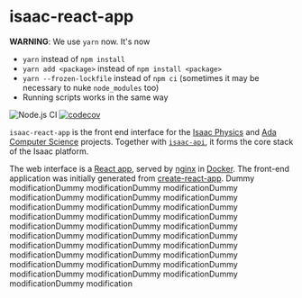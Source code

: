 # isaac-react-app

**WARNING**: We use `yarn` now. It's now

- `yarn` instead of `npm install`
- `yarn add <package>` instead of `npm install <package>`
- `yarn --frozen-lockfile` instead of `npm ci` (sometimes it may be necessary to nuke `node_modules` too)
- Running scripts works in the same way

![Node.js CI](https://github.com/isaacphysics/isaac-react-app/workflows/Node.js%20CI/badge.svg?branch=master)
[![codecov](https://codecov.io/gh/isaacphysics/isaac-react-app/branch/master/graph/badge.svg)](https://codecov.io/gh/isaacphysics/isaac-react-app)

`isaac-react-app` is the front end interface for the [Isaac Physics](https://isaacphysics.org/about) and [Ada Computer Science](https://adacomputerscience.org/about) projects. Together with [`isaac-api`](https://github.com/isaacphysics/isaac-api), it forms the core stack of the Isaac platform.

The web interface is a [React app](https://github.com/facebook/create-react-app), served by [nginx](https://nginx.org/en/) in [Docker](https://www.docker.com/).
The front-end application was initially generated from [create-react-app](https://github.com/facebook/create-react-app).
Dummy modificationDummy modificationDummy modificationDummy modificationDummy modificationDummy modificationDummy modificationDummy modificationDummy modificationDummy modificationDummy modificationDummy modificationDummy modificationDummy modificationDummy modificationDummy modificationDummy modificationDummy modificationDummy modificationDummy modificationDummy modificationDummy modificationDummy modificationDummy modificationDummy modificationDummy modificationDummy modificationDummy modificationDummy modificationDummy modificationDummy modificationDummy modification